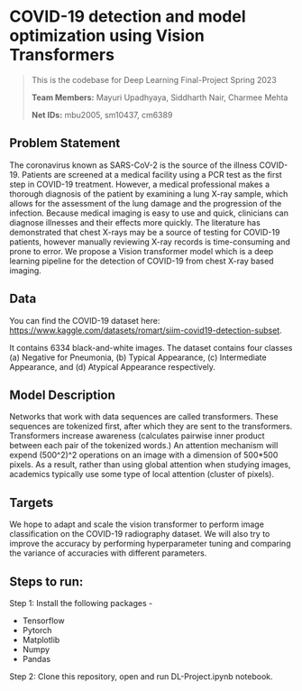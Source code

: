 # COVID-19 detection and model optimization using Vision Transformers

> This is the codebase for Deep Learning Final-Project Spring 2023
> 
> **Team Members:** Mayuri Upadhyaya, Siddharth Nair, Charmee Mehta
>
> **Net IDs:** mbu2005, sm10437, cm6389

## Problem Statement
The coronavirus known as SARS-CoV-2 is the source of the illness COVID-19. Patients are screened at a medical facility using a PCR test as the first step in COVID-19 treatment. However, a medical professional makes a thorough diagnosis of the patient by examining a lung X-ray sample, which allows for the assessment of the lung damage and the progression of the infection. Because medical imaging is easy to use and quick, clinicians can diagnose illnesses and their effects more quickly. The literature has demonstrated that chest X-rays may be a source of testing for COVID-19 patients, however manually reviewing X-ray records is time-consuming and prone to error. We propose a Vision transformer model which is a deep learning pipeline for the detection of COVID-19 from chest X-ray based imaging. 

## Data
You can find the COVID-19 dataset here: https://www.kaggle.com/datasets/romart/siim-covid19-detection-subset.

It contains 6334 black-and-white images. The dataset contains four classes (a) Negative for Pneumonia, (b) Typical Appearance, (c) Intermediate Appearance, and (d) Atypical Appearance respectively.

## Model Description
Networks that work with data sequences are called transformers. These sequences are tokenized first, after which they are sent to the transformers. Transformers increase awareness (calculates pairwise inner product between each pair of the tokenized words.) An attention mechanism will expend (500^2)^2 operations on an image with a dimension of 500*500 pixels. As a result, rather than using global attention when studying images, academics typically use some type of local attention (cluster of pixels).

## Targets
We hope to adapt and scale the vision transformer to perform image classification on the COVID-19 radiography dataset. We will also try to improve the accuracy by performing hyperparameter tuning and comparing the variance of accuracies with different parameters.


## Steps to run:

Step 1: Install the following packages -
- Tensorflow
- Pytorch
- Matplotlib
- Numpy
- Pandas

Step 2: Clone this repository, open and run DL-Project.ipynb notebook.
